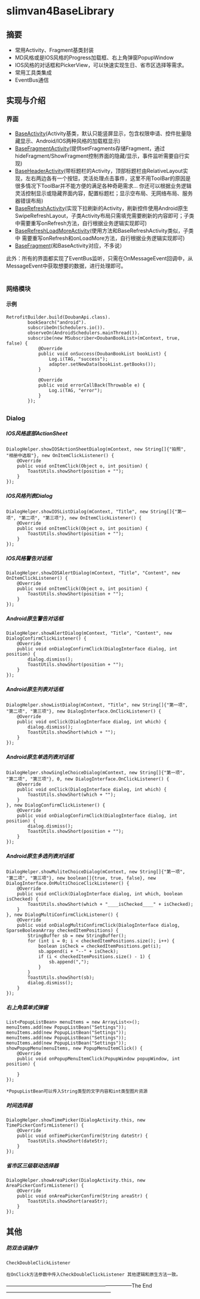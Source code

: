 # slimvan4BaseLibrary

## 摘要

+ 常用Activity、Fragment基类封装
+ MD风格或是IOS风格的Progress加载框、右上角弹窗PopupWindow
+ IOS风格的对话框和PickerView，可以快速实现生日、省市区选择等需求。
+ 常用工具类集成
+ EventBus通信

## 实现与介绍

### 界面

+ [BaseActivity](https://github.com/slimvan/slimvan4BaseLibrary/blob/master/library/src/main/java/com/xingyun/slimvan/activity/BaseActivity.java)(Activity基类，默认只能竖屏显示，包含权限申请、控件批量隐藏显示、Android/IOS两种风格的加载框显示)
+ [BaseFragmentActivity](https://github.com/slimvan/slimvan4BaseLibrary/blob/master/library/src/main/java/com/xingyun/slimvan/activity/BaseFragmentActivity.java)(提供setFragments存储Fragment，通过hideFragment/ShowFragment控制界面的隐藏/显示，事件监听需要自行实现)
+ [BaseHeaderActivity](https://github.com/slimvan/slimvan4BaseLibrary/blob/master/library/src/main/java/com/xingyun/slimvan/activity/BaseHeaderActivity.java)(带标题栏的Activity，顶部标题栏由RelativeLayout实现，左右两边各有一个按钮，灵活处理点击事件，这里不用ToolBar的原因是很多情况下ToolBar并不能方便的满足各种奇葩需求… 你还可以根据业务逻辑灵活控制显示或隐藏界面内容，配置标题栏；显示空布局、无网络布局、服务器错误布局)
+ [BaseRefreshActivity](https://github.com/slimvan/slimvan4BaseLibrary/blob/master/library/src/main/java/com/xingyun/slimvan/base/BaseRefreshActivity.java)(实现下拉刷新的Activity，刷新控件使用Android原生SwipeRefreshLayout，子类Activity布局只需填充需要刷新的内容即可；子类中需要重写onRefresh方法，自行根据业务逻辑实现即可)
+ [BaseRefreshLoadMoreActivity](https://github.com/slimvan/slimvan4BaseLibrary/blob/master/library/src/main/java/com/xingyun/slimvan/base/BaseRefreshLoadMoreActivity.java)(使用方法和BaseRefreshActivity类似，子类中 需要重写onRefresh和onLoadMore方法，自行根据业务逻辑实现即可)
+ [BaseFragment](https://github.com/slimvan/slimvan4BaseLibrary/blob/master/library/src/main/java/com/xingyun/slimvan/fragment/BaseFragment.java)(和BaseActivity对应，不多说）

此外：所有的界面都实现了EventBus监听，只需在OnMessageEvent回调中，从MessageEvent中获取想要的数据，进行处理即可。

#

### 网络模块

#### 示例

```
RetrofitBuilder.build(DoubanApi.class).
        bookSearch("android").
        subscribeOn(Schedulers.io()).
        observeOn(AndroidSchedulers.mainThread()).
        subscribe(new MSubscriber<DoubanBookList>(mContext, true, false) {
            @Override
            public void onSuccess(DoubanBookList bookList) {
                Log.i(TAG, "success");
                adapter.setNewData(bookList.getBooks());
            }

            @Override
            public void errorCallBack(Throwable e) {
                Log.i(TAG, "error");
            }
        });
```

##  

### Dialog

##### IOS风格底部ActionSheet

```
DialogHelper.showIOSActionSheetDialog(mContext, new String[]{"拍照", "相册中选取"}, new OnItemClickListener() {
    @Override
    public void onItemClick(Object o, int position) {
        ToastUtils.showShort(position + "");
    }
});
```

##### IOS风格列表Dialog

```
DialogHelper.showIOSListDialog(mContext, "Title", new String[]{"第一项", "第二项", "第三项"}, new OnItemClickListener() {
    @Override
    public void onItemClick(Object o, int position) {
        ToastUtils.showShort(position + "");
    }
});
```

##### IOS风格警告对话框

```
DialogHelper.showIOSAlertDialog(mContext, "Title", "Content", new OnItemClickListener() {
    @Override
    public void onItemClick(Object o, int position) {
        ToastUtils.showShort(position + "");
    }
});
```

##### Android原生警告对话框

```
DialogHelper.showAlertDialog(mContext, "Title", "Content", new DialogConfirmClickListener() {
    @Override
    public void onDialogConfirmClick(DialogInterface dialog, int position) {
        dialog.dismiss();
        ToastUtils.showShort(position + "");
    }
});
```

##### Android原生列表对话框

```
DialogHelper.showListDialog(mContext, "Title", new String[]{"第一项", "第二项", "第三项"}, new DialogInterface.OnClickListener() {
    @Override
    public void onClick(DialogInterface dialog, int which) {
        dialog.dismiss();
        ToastUtils.showShort(which + "");
    }
});
```

##### Android原生单选列表对话框

```
DialogHelper.showSingleChoiceDialog(mContext, new String[]{"第一项", "第二项", "第三项"}, 0, new DialogInterface.OnClickListener() {
    @Override
    public void onClick(DialogInterface dialog, int which) {
        ToastUtils.showShort(which + "");
    }
}, new DialogConfirmClickListener() {
    @Override
    public void onDialogConfirmClick(DialogInterface dialog, int position) {
        dialog.dismiss();
        ToastUtils.showShort(position + "");
    }
});
```

##### Android原生多选列表对话框

```
DialogHelper.showMuliteChoiceDialog(mContext, new String[]{"第一项", "第二项", "第三项"}, new boolean[]{true, true, false}, new DialogInterface.OnMultiChoiceClickListener() {
    @Override
    public void onClick(DialogInterface dialog, int which, boolean isChecked) {
        ToastUtils.showShort(which + "____isChecked____" + isChecked);
    }
}, new DialogMultiConfirmClickListener() {
    @Override
    public void onDialogMultiConfirmClick(DialogInterface dialog, SparseBooleanArray checkedItemPositions) {
        StringBuffer sb = new StringBuffer();
        for (int i = 0; i < checkedItemPositions.size(); i++) {
            boolean isCheck = checkedItemPositions.get(i);
            sb.append(i + "--" + isCheck);
            if (i < checkedItemPositions.size() - 1) {
                sb.append(",");
            }
        }
        ToastUtils.showShort(sb);
        dialog.dismiss();
    }
});
```

##### 右上角菜单式弹窗

```
List<PopupListBean> menuItems = new ArrayList<>();
menuItems.add(new PopupListBean("Settings"));
menuItems.add(new PopupListBean("Settings"));
menuItems.add(new PopupListBean("Settings"));
menuItems.add(new PopupListBean("Settings"));
showPopupMenu(menuItems, new PopupMenuItemClick() {
    @Override
    public void onPopupMenuItemClick(PopupWindow popupWindow, int position) {

    }
});

*PopupListBean可以传入String类型的文字内容和int类型图片资源
```

##### 时间选择器

```
DialogHelper.showTimePicker(DialogActivity.this, new TimePickerConfirmListener() {
    @Override
    public void onTimePickerConfirm(String dateStr) {
        ToastUtils.showShort(dateStr);
    }
});
```

##### 省市区三级联动选择器

```
DialogHelper.showAreaPicker(DialogActivity.this, new AreaPickerConfirmListener() {
    @Override
    public void onAreaPickerConfirm(String areaStr) {
        ToastUtils.showShort(areaStr);
    }
});
```



## 其他

##### 防双击误操作

```
CheckDoubleClickListener

在OnClick方法参数中传入CheckDoubleClickListener 其他逻辑和原生方法一致。
```

————————————————————————The End————————————————————

